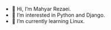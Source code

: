 - 👋 Hi, I’m Mahyar Rezaei.
- 👀 I’m interested in Python and Django.
- 🌱 I’m currently learning Linux.

<!---
Mhhyarrr/Mhhyarrr is a ✨ special ✨ repository because its `README.md` (this file) appears on your GitHub profile.
You can click the Preview link to take a look at your changes.
--->

